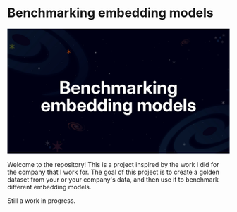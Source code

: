 # Benchmarking embedding models

![Cover image](./images/thumbnail.jpg)

Welcome to the repository! This is a project inspired by the work I did for the company that I work for. The goal of this project is to create a golden dataset from your or your company's data, and then use it to benchmark different embedding models.

Still a work in progress.
